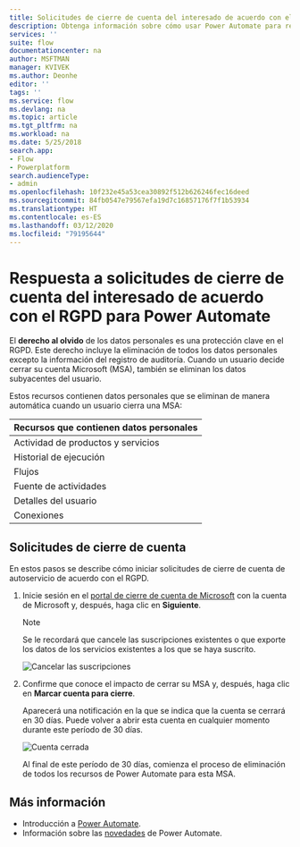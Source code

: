 ```yaml
---
title: Solicitudes de cierre de cuenta del interesado de acuerdo con el RGPD en Power Automate para cuentas Microsoft (MSA) | Microsoft Docs
description: Obtenga información sobre cómo usar Power Automate para responder a solicitudes de cierre de cuenta del interesado de acuerdo con el RGPD para cuentas de Microsoft.
services: ''
suite: flow
documentationcenter: na
author: MSFTMAN
manager: KVIVEK
ms.author: Deonhe
editor: ''
tags: ''
ms.service: flow
ms.devlang: na
ms.topic: article
ms.tgt_pltfrm: na
ms.workload: na
ms.date: 5/25/2018
search.app:
- Flow
- Powerplatform
search.audienceType:
- admin
ms.openlocfilehash: 10f232e45a53cea30892f512b626246fec16deed
ms.sourcegitcommit: 84fb0547e79567efa19d7c16857176f7f1b53934
ms.translationtype: HT
ms.contentlocale: es-ES
ms.lasthandoff: 03/12/2020
ms.locfileid: "79195644"
---
```

# <a name="responding-to-gdpr-data-subject-account-close-requests-for-power-automate"></a>Respuesta a solicitudes de cierre de cuenta del interesado de acuerdo con el RGPD para Power Automate


El **derecho al olvido** de los datos personales es una protección clave en el RGPD. Este derecho incluye la eliminación de todos los datos personales excepto la información del registro de auditoría. Cuando un usuario decide cerrar su cuenta Microsoft (MSA), también se eliminan los datos subyacentes del usuario.

Estos recursos contienen datos personales que se eliminan de manera automática cuando un usuario cierra una MSA:

|Recursos que contienen datos personales|
|------|
|Actividad de productos y servicios|
|Historial de ejecución|
|Flujos|
|Fuente de actividades|
|Detalles del usuario|
|Conexiones|

## <a name="account-close-requests"></a>Solicitudes de cierre de cuenta

En estos pasos se describe cómo iniciar solicitudes de cierre de cuenta de autoservicio de acuerdo con el RGPD.

1. Inicie sesión en el [portal de cierre de cuenta de Microsoft](https://go.microsoft.com/fwlink/?LinkId=523898) con la cuenta de Microsoft y, después, haga clic en **Siguiente**.

    > [!NOTE]
    > Se le recordará que cancele las suscripciones existentes o que exporte los datos de los servicios existentes a los que se haya suscrito.
    >
    >

    ![Cancelar las suscripciones](./media/gdpr-dsr-delete-msa/accountclose.png)

1. Confirme que conoce el impacto de cerrar su MSA y, después, haga clic en **Marcar cuenta para cierre**.

    Aparecerá una notificación en la que se indica que la cuenta se cerrará en 30 días. Puede volver a abrir esta cuenta en cualquier momento durante este período de 30 días.

    ![Cuenta cerrada](./media/gdpr-dsr-delete-msa/accountclosed.png)

    Al final de este período de 30 días, comienza el proceso de eliminación de todos los recursos de Power Automate para esta MSA.

## <a name="learn-more"></a>Más información

* Introducción a [Power Automate](getting-started.md).
* Información sobre las [novedades](release-notes.md) de Power Automate.
